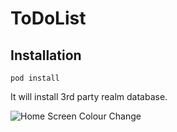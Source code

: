 # ToDoList

## Installation

```shell
pod install
```
It will install 3rd party realm database.




![Home Screen Colour Change](https://user-images.githubusercontent.com/102283100/205560019-257bf8ba-c131-49a1-8ac4-3b289f716f05.gif)



